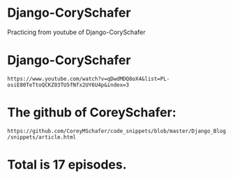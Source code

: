 # Django-CorySchafer
Practicing from youtube of Django-CorySchafer

# Django-CorySchafer
`https://www.youtube.com/watch?v=qDwdMDQ8oX4&list=PL-osiE80TeTtoQCKZ03TU5fNfx2UY6U4p&index=3
`
<br>
# The github of CoreySchafer:
`https://github.com/CoreyMSchafer/code_snippets/blob/master/Django_Blog/snippets/article.html`

# Total is 17 episodes.